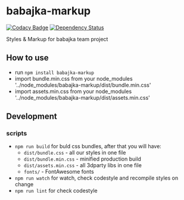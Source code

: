 # babajka-markup
[![Codacy Badge](https://api.codacy.com/project/badge/Grade/001d83b6ff434a2fb5ce86517b7955b4)](https://www.codacy.com/app/babajka/babajka-markup?utm_source=github.com&amp;utm_medium=referral&amp;utm_content=babajka/babajka-markup&amp;utm_campaign=Badge_Grade)
[![Dependency Status](https://www.versioneye.com/user/projects/595ac98d0fb24f006c059d06/badge.svg?style=flat-square)](https://www.versioneye.com/user/projects/595ac98d0fb24f006c059d06)

Styles &amp; Markup for babajka team project

## How to use

* run `npm install babajka-markup`
* import bundle.min.css from your node_modules '../node_modules/babajka-markup/dist/bundle.min.css'
* import assets.min.css from your node_modules '../node_modules/babajka-markup/dist/assets.min.css'


## Development

### scripts

* `npm run build` for buld css bundles, after that you will have:
	* `dist/bundle.css` - all our styles in one file
	* `dist/bundle.min.css` - minified production build
	* `dist/assets.min.css` - all 3dparty libs in one file
	* `fonts/` - FontAwesome fonts
* `npm run watch` for watch, check codestyle and recompile styles on change
* `npm run lint` for check codestyle
